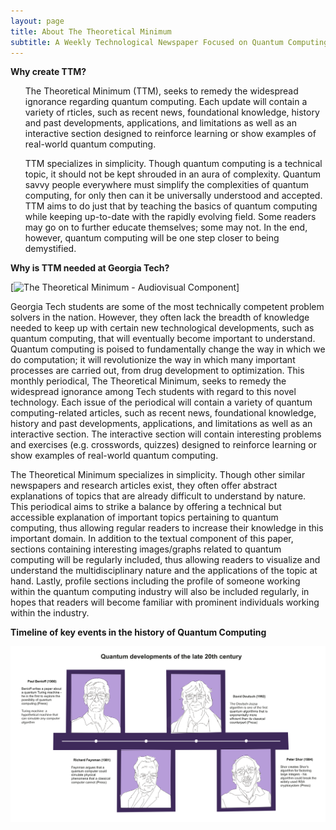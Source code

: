 ```yaml
---
layout: page
title: About The Theoretical Minimum
subtitle: A Weekly Technological Newspaper Focused on Quantum Computing
---
```

**Why create TTM?**
<ul>
The Theoretical Minimum (TTM), seeks to remedy the widespread ignorance regarding quantum computing. Each update will contain a variety of rticles, such as recent news, foundational knowledge, history and past developments, applications, and limitations as well as an interactive section designed to reinforce learning or show examples of real-world quantum computing. 
</ul>
<ul>
TTM specializes in simplicity. Though quantum computing is a technical topic, it should not be kept shrouded in an aura of complexity. Quantum savvy people everywhere must simplify the complexities of quantum computing, for only then can it be universally understood and accepted. TTM aims to do just that by teaching the basics of quantum computing while keeping up-to-date with the rapidly evolving field. Some readers may go on to further educate themselves; some may not. In the end, however, quantum computing will be one step closer to being demystified. 
</ul>

**Why is TTM needed at Georgia Tech?**

[![The Theoretical Minimum - Audiovisual Component](https://img.youtube.com/vi/rQyKY60kkMI)]

Georgia Tech students are some of the most technically competent problem solvers in the nation. However, they often lack the breadth of knowledge needed to keep up with certain new technological developments, such as quantum computing, that will eventually become important to understand. Quantum computing is poised to fundamentally change the way in which we do computation; it will revolutionize the way in which many important processes are carried out, from drug development to optimization. This monthly periodical, The Theoretical Minimum, seeks to remedy the widespread ignorance among Tech students with regard to this novel technology. Each issue of the periodical will contain a variety of quantum computing-related articles, such as recent news, foundational knowledge, history and past developments, applications, and limitations as well as an interactive section. The interactive section will contain interesting problems and exercises (e.g. crosswords, quizzes) designed to reinforce learning or show examples of real-world quantum computing. 

The Theoretical Minimum specializes in simplicity. Though other similar newspapers and research articles exist, they often offer abstract explanations of topics that are already difficult to understand by nature. This periodical aims to strike a balance by offering a technical but accessible explanation of important topics pertaining to quantum computing, thus allowing regular readers to increase their knowledge in this important domain. In addition to the textual component of this paper, sections containing interesting images/graphs related to quantum computing will be regularly included, thus allowing readers to visualize and understand the multidisciplinary nature and the applications of the topic at hand. Lastly, profile sections including the profile of someone working within the quantum computing industry will also be included regularly, in hopes that readers will become familiar with prominent individuals working within the industry.

**Timeline of key events in the history of Quantum Computing**

![Research Timeline](/assets/img/ttm-timeline.png)
